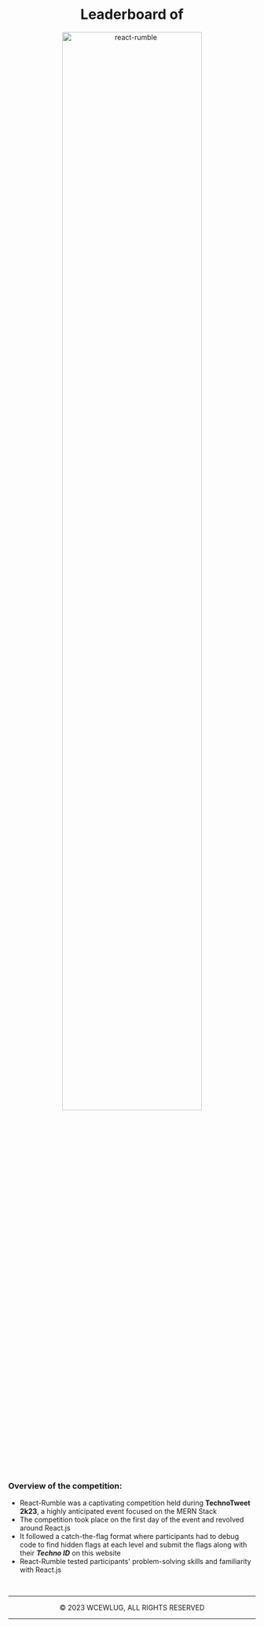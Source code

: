 <div align="center">
  
  <h1>Leaderboard of</h1>  
  <img src="https://res.cloudinary.com/dduur8qoo/image/upload/v1686551458/react-rumble_pzmcoa.png" alt="react-rumble" width="75%"/>
  
</div>

<h3>Overview of the competition:</h3>

<p>
  
  - React-Rumble was a captivating competition held during <strong>TechnoTweet 2k23</strong>, a highly anticipated event focused on the MERN Stack
  - The competition took place on the first day of the event and revolved around React.js
  - It followed a catch-the-flag format where participants had to debug code to find hidden flags at each level and submit the flags along with their <em><strong>Techno ID</strong></em> on this website
  - React-Rumble tested participants' problem-solving skills and familiarity with React.js
  
</p>

<br/>

<div align="center">
  
  <hr/>
  <p>© 2023 WCEWLUG, ALL RIGHTS RESERVED</p>
  <hr/>
  
</div>

